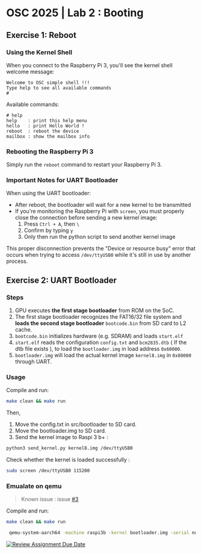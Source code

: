 # OSC 2025 | Lab 2 : Booting
## Exercise 1: Reboot
### Using the Kernel Shell
When you connect to the Raspberry Pi 3, you'll see the kernel shell welcome message:

```
Welcome to OSC simple shell !!!
Type help to see all available commands 
# 
```

Available commands:
```
# help
help    : print this help menu
hello   : print Hello World !
reboot  : reboot the device
mailbox : show the mailbox info
```

### Rebooting the Raspberry Pi 3
Simply run the `reboot` command to restart your Raspberry Pi 3.

### Important Notes for UART Bootloader
When using the UART bootloader:
- After reboot, the bootloader will wait for a new kernel to be transmitted
- If you're monitoring the Raspberry Pi with `screen`, you must properly close the connection before sending a new kernel image:
  1. Press `Ctrl + A`, then `\`
  2. Confirm by typing `y`
  3. Only then run the python script to send another kernel image

This proper disconnection prevents the "Device or resource busy" error that occurs when trying to access `/dev/ttyUSB0` while it's still in use by another process.

## Exercise 2: UART Bootloader
### Steps
1. GPU executes **the first stage bootloader** from ROM on the SoC.
2. The first stage bootloader recognizes the FAT16/32 file system and **loads the second stage bootloader** `bootcode.bin` from SD card to L2 cache.
3. `bootcode.bin` initializes hardware (e.g. SDRAM) and loads `start.elf`
4. `start.elf` reads the configuration `config.txt` and `bcm2835.dtb` ( If the dtb file exists ), to load the `bootloader.img` in load address `0x60000`.
5. `bootloader.img` will load the actual kernel image `kernel8.img` in `0x80000` through UART.

### Usage
Compile and run:
```bash
make clean && make run
```
Then, 
1. Move the config.txt in src/bootloader to SD card.
2. Move the bootloader.img to SD card.
3. Send the kernel image to Raspi 3 b+ : 
```bash
python3 send_kernel.py kernel8.img /dev/ttyUSB0 
```
Check whether the kernel is loaded successfully : 
```bash
sudo screen /dev/ttyUSB0 115200 
```

### Emualate on qemu
> Known issue : issue [#3](https://github.com/brianlu97010/Operating_System_Capstone_2025Spring/issues/3)

Compile and run:
```bash
make clean && make run
```
```bash
 qemu-system-aarch64 -machine raspi3b -kernel bootloader.img -serial null -seria pty
```

[![Review Assignment Due Date](https://classroom.github.com/assets/deadline-readme-button-22041afd0340ce965d47ae6ef1cefeee28c7c493a6346c4f15d667ab976d596c.svg)](https://classroom.github.com/a/AaJgSZKl)
